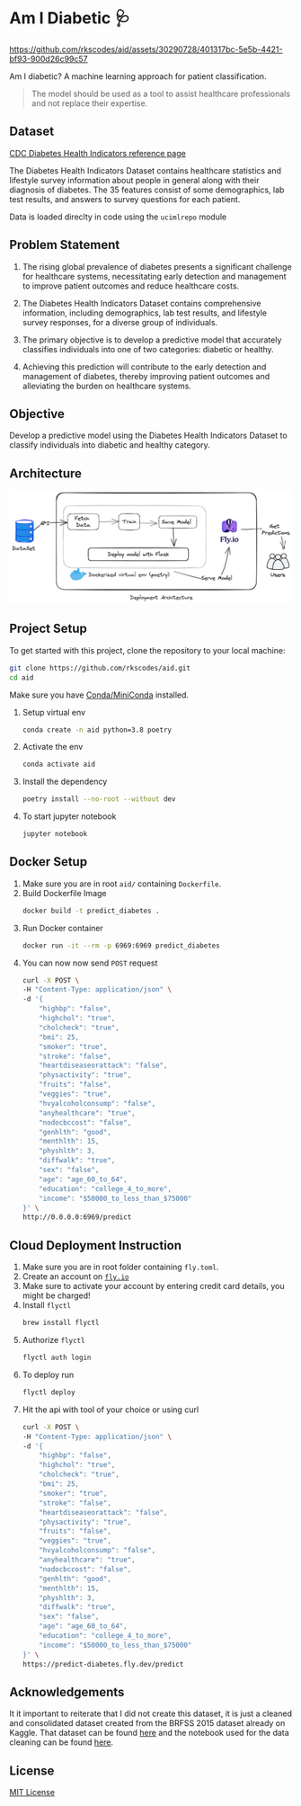 # Am I Diabetic 🩺


https://github.com/rkscodes/aid/assets/30290728/401317bc-5e5b-4421-bf93-900d26c99c57


Am I diabetic? A machine learning approach for patient classification.

> The model should be used as a tool to assist healthcare professionals and not replace their expertise.

## Dataset 
[CDC Diabetes Health Indicators reference page](https://archive.ics.uci.edu/dataset/891/cdc+diabetes+health+indicators)

The Diabetes Health Indicators Dataset contains healthcare statistics and lifestyle survey information about people in general along with their diagnosis of diabetes. The 35 features consist of some demographics, lab test results, and answers to survey questions for each patient.

Data is loaded direclty in code using the `ucimlrepo` module

## Problem Statement
1. The rising global prevalence of diabetes presents a significant challenge for healthcare systems, necessitating early detection and management to improve patient outcomes and reduce healthcare costs.

2. The Diabetes Health Indicators Dataset contains comprehensive information, including demographics, lab test results, and lifestyle survey responses, for a diverse group of individuals.

3. The primary objective is to develop a predictive model that accurately classifies individuals into one of two categories: diabetic or healthy.

4. Achieving this prediction will contribute to the early detection and management of diabetes, thereby improving patient outcomes and alleviating the burden on healthcare systems.

## Objective
Develop a predictive model using the Diabetes Health Indicators Dataset to classify individuals into diabetic and healthy category.

## Architecture
<img src='assets/arch.png'>


## Project Setup
To get started with this project, clone the repository to your local machine:
```bash
git clone https://github.com/rkscodes/aid.git
cd aid
```
Make sure you have [Conda/MiniConda](https://docs.conda.io/projects/miniconda/en/latest/index.html#quick-command-line-install) installed.
1. Setup virtual env 
	```bash
	conda create -n aid python=3.8 poetry
	```
2. Activate the env 
	```bash
	conda activate aid
	```
3. Install the dependency
	```bash
	poetry install --no-root --without dev
	```
4. To start jupyter notebook
	```bash
	jupyter notebook
	```

## Docker Setup
1. Make sure you are in root `aid/` containing `Dockerfile`.
2. Build Dockerfile Image
	```bash
	docker build -t predict_diabetes .
	```
3. Run Docker container
	```bash
	docker run -it --rm -p 6969:6969 predict_diabetes
	```
4. You can now now send `POST` request
	```bash
	curl -X POST \
	-H "Content-Type: application/json" \
	-d '{
		"highbp": "false",
		"highchol": "true",
		"cholcheck": "true",
		"bmi": 25,
		"smoker": "true",
		"stroke": "false",
		"heartdiseaseorattack": "false",
		"physactivity": "true",
		"fruits": "false",
		"veggies": "true",
		"hvyalcoholconsump": "false",
		"anyhealthcare": "true",
		"nodocbccost": "false",
		"genhlth": "good",
		"menthlth": 15,
		"physhlth": 3,
		"diffwalk": "true",
		"sex": "false",
		"age": "age_60_to_64",
		"education": "college_4_to_more",
		"income": "$50000_to_less_than_$75000"
	}' \
	http://0.0.0.0:6969/predict
    ```

## Cloud Deployment Instruction
1. Make sure you are in root folder containing `fly.toml`.
2. Create an account on [`fly.io`](https://fly.io)
3. Make sure to activate your account by entering credit card details, you might be charged!
4. Install `flyctl` 
	```bash
	brew install flyctl
	```
5. Authorize `flyctl`
	```bash
	flyctl auth login
	```
6. To deploy run
	```bash
	flyctl deploy
	```
7. Hit the api with tool of your choice or using curl
	```bash
	curl -X POST \
	-H "Content-Type: application/json" \
	-d '{
		"highbp": "false",
		"highchol": "true",
		"cholcheck": "true",
		"bmi": 25,
		"smoker": "true",
		"stroke": "false",
		"heartdiseaseorattack": "false",
		"physactivity": "true",
		"fruits": "false",
		"veggies": "true",
		"hvyalcoholconsump": "false",
		"anyhealthcare": "true",
		"nodocbccost": "false",
		"genhlth": "good",
		"menthlth": 15,
		"physhlth": 3,
		"diffwalk": "true",
		"sex": "false",
		"age": "age_60_to_64",
		"education": "college_4_to_more",
		"income": "$50000_to_less_than_$75000"
	}' \
	https://predict-diabetes.fly.dev/predict
    ```
## Acknowledgements
It it important to reiterate that I did not create this dataset, it is just a cleaned and consolidated dataset created from the BRFSS 2015 dataset already on Kaggle. That dataset can be found [here](https://www.kaggle.com/cdc/behavioral-risk-factor-surveillance-system) and the notebook used for the data cleaning can be found [here](https://www.kaggle.com/alexteboul/diabetes-health-indicators-dataset-notebook).

## License
[MIT License](LICENSE)
